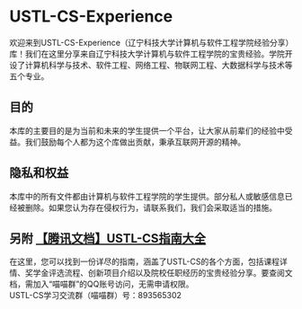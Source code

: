# USTL-CS-Experience

欢迎来到USTL-CS-Experience（辽宁科技大学计算机与软件工程学院经验分享）库！我们在这里分享来自辽宁科技大学计算机与软件工程学院的宝贵经验。学院开设了计算机科学与技术、软件工程、网络工程、物联网工程、大数据科学与技术等五个专业。

## 目的
本库的主要目的是为当前和未来的学生提供一个平台，让大家从前辈们的经验中受益。我们鼓励每个人都为这个库做出贡献，秉承互联网开源的精神。

## 隐私和权益
本库中的所有文件都由计算机与软件工程学院的学生提供。部分私人或敏感信息已经被删除。如果您认为存在侵权行为，请联系我们，我们会采取适当的措施。

## 另附 [【腾讯文档】USTL-CS指南大全](https://docs.qq.com/sheet/DTFlGTHlzeGFDbm1v?tab=umhk0c)
在这里，您可以找到一份详尽的指南，涵盖了USTL-CS的各个方面，包括课程详情、奖学金评选流程、创新项目介绍以及院校任职经历的宝贵经验分享。要查阅文档，需加入“喵喵群”的QQ账号访问，无需申请权限。<br>
USTL-CS学习交流群（喵喵群）号：893565302
